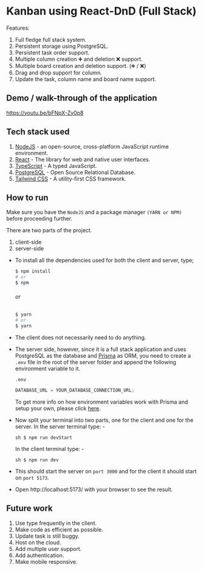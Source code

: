 # Kanban using React-DnD (Full Stack)

Features:

1. Full fledge full stack system.
2. Persistent storage using PostgreSQL.
3. Persistent task order support.
4. Multiple column creation ➕ and deletion ❌ support.
5. Multiple board creation and deletion support. (➕ / ❌)
6. Drag and drop support for column.
7. Update the task, column name and board name support.

## Demo / walk-through of the application

https://youtu.be/bFNpX-Zy0p8

## Tech stack used

1. [NodeJS](https://nodejs.org/en) - an open-source, cross-platform JavaScript runtime environment.
2. [React](https://react.dev/) - The library for web and native user interfaces.
3. [TypeScript](https://www.typescriptlang.org/) - A typed JavaScript.
4. [PostgreSQL](https://www.postgresql.org/) - Open Source Relational Database.
5. [Tailwind CSS](https://tailwindcss.com/) - A utility-first CSS framework.

## How to run

Make sure you have the `NodeJS` and a package manager `(YARN or NPM)` before proceeding further.

There are two parts of the project.

1. client-side
2. server-side

- To install all the dependencies used for both the client and server, type;

  ```sh
  $ npm install
  # or
  $ npm
  ```

  ###### or

  ```sh
  $ yarn
  # or
  $ yarn
  ```

- The client does not necessarily need to do anything.

- The server side, however, since it is a full stack application and uses PostgreSQL as the database and [Prisma](https://www.prisma.io/) as ORM, you need to create a `.env` file in the root of the server folder and append the following environment variable to it.

  `.env`

  ```js
  DATABASE_URL = YOUR_DATABASE_CONNECTION_URL;
  ```

  To get more info on how environment variables work with Prisma and setup your own, please click [here](https://www.prisma.io/docs/guides/development-environment/environment-variables).

- Now split your terminal into two parts, one for the client and one for the server.
  In the server terminal type: -

  ```
  sh $ npm run devStart
  ```

  In the client terminal type: -

  ```
  sh $ npm run dev
  ```

- This should start the server on `port 3000` and for the client it should start on `port 5173`.

- Open http://localhost:5173/ with your browser to see the result.

## Future work

1. Use type frequently in the client.
2. Make code as efficient as possible.
3. Update task is still buggy.
4. Host on the cloud.
5. Add multiple user support.
6. Add authentication.
7. Make mobile responsive.

